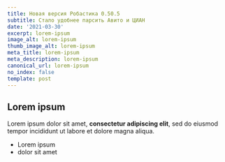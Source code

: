 ```yaml
---
title: Новая версия Робастика 0.50.5
subtitle: Стало удобнее парсить Авито и ЦИАН
date: '2021-03-30'
excerpt: lorem-ipsum
image_alt: lorem-ipsum
thumb_image_alt: lorem-ipsum
meta_title: lorem-ipsum
meta_description: lorem-ipsum
canonical_url: lorem-ipsum
no_index: false
template: post
---
```

## Lorem ipsum

Lorem ipsum dolor sit amet, **consectetur adipiscing elit**, sed do eiusmod tempor incididunt ut labore et dolore magna aliqua.

- Lorem ipsum
- dolor sit amet